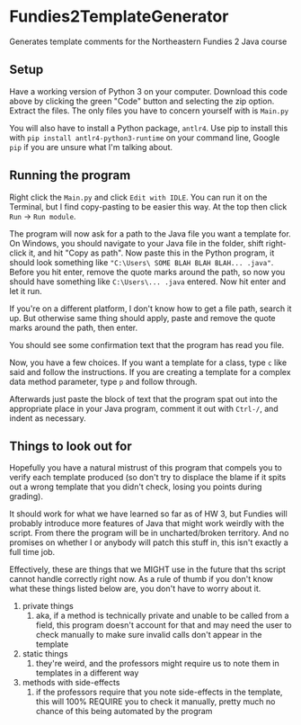 # Fundies2TemplateGenerator
Generates template comments for the Northeastern Fundies 2 Java course

## Setup
Have a working version of Python 3 on your computer. 
Download this code above by clicking the green "Code" button and selecting the zip option. Extract
the files. The only files you have to concern yourself with is `Main.py`

You will also have to install a Python package, `antlr4`. Use pip to install this with 
`pip install antlr4-python3-runtime` on your command line, Google `pip` if you are unsure what 
I'm talking about.

## Running the program
Right click the `Main.py` and click `Edit with IDLE`. You can run 
it on the Terminal, but I find copy-pasting to be easier this way. At the top then click `Run` -> `Run module`.

The program will now ask for a path to the Java file you want a template for. On Windows, you should navigate to your
Java file in the folder, shift right-click it, and hit "Copy as path". Now paste this in the Python program, it should
look something like `"C:\Users\ SOME BLAH BLAH BLAH... .java"`. Before you hit enter, remove the quote marks around
the path, so now you should have something like `C:\Users\... .java` entered. Now hit enter and let it run.

If you're on a different platform, I don't know how to get a file path, search it up. But otherwise same thing
should apply, paste and remove the quote marks around the path, then enter.

You should see some confirmation text that the program has read you file.


Now, you have a few choices. If you want a template for a class, type `c` like said and follow the instructions.
If you are creating a template for a complex data method parameter, type `p` and follow through.

Afterwards just paste the block of text that the program spat out into the appropriate place in your Java program,
comment it out with `Ctrl-/`, and indent as necessary.

## Things to look out for
Hopefully you have a natural mistrust of this program that compels
you to verify each template produced (so don't try to displace the blame if
it spits out a wrong template that you didn't check, losing you points during grading).

It should work for what we have learned so far as of HW 3, but Fundies will probably
introduce more features of Java that might work weirdly with the script.
From there the program will be in uncharted/broken territory.
And no promises on whether I or anybody will patch this stuff in, 
this isn't exactly a full time job.

Effectively, these are things that we MIGHT use in the future that ths script
cannot handle correctly right now. As a rule of thumb
if you don't know what these things listed below are, you don't have to worry 
about it.

1. private things
   1. aka, if a method is technically private and unable to be called 
  from a field, this program doesn't account for that and may need 
  the user to check manually to make sure invalid calls don't appear
  in the template
2. static things
   1. they're weird, and the professors might require us to note them
   in templates in a different way
3. methods with side-effects
   1. if the professors require that you note side-effects in the template,
   this will 100% REQUIRE you to check it manually, pretty much no chance
   of this being automated by the program


